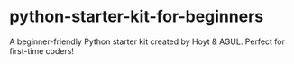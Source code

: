 # python-starter-kit-for-beginners
A beginner-friendly Python starter kit created by Hoyt &amp; AGUL. Perfect for first-time coders!
